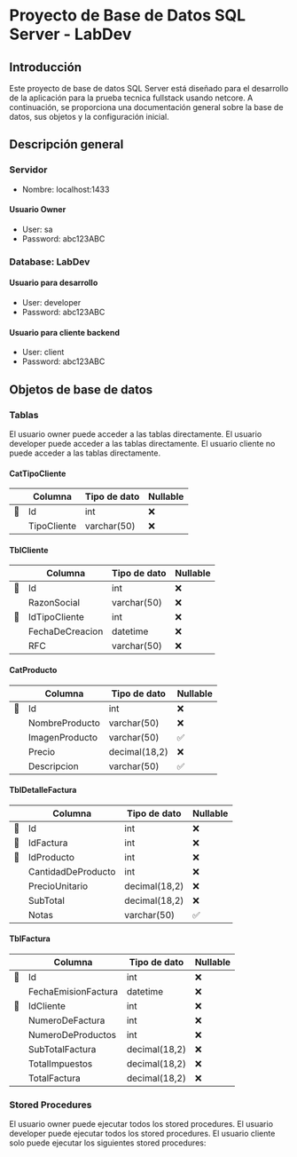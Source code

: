 # Proyecto de Base de Datos SQL Server - LabDev

## Introducción

Este proyecto de base de datos SQL Server está diseñado para el desarrollo de la aplicación para la prueba tecnica fullstack usando netcore. A continuación, se proporciona una documentación general sobre la base de datos, sus objetos y la configuración inicial.

## Descripción general 

### Servidor

* Nombre: localhost:1433

#### Usuario Owner

* User: sa
* Password: abc123ABC

### Database: LabDev

#### Usuario para desarrollo

* User: developer
* Password: abc123ABC

#### Usuario para cliente backend

* User: client
* Password: abc123ABC

## Objetos de base de datos

### Tablas

El usuario owner puede acceder a las tablas directamente.
El usuario developer puede acceder a las tablas directamente.
El usuario cliente no puede acceder a las tablas directamente.

#### CatTipoCliente
|    | Columna     | Tipo de dato | Nullable |
|----|-------------|--------------|----------|
| 🔑 | Id          | int          | ❌        |
|    | TipoCliente | varchar(50)  | ❌        |

#### TblCliente
|    | Columna         | Tipo de dato | Nullable |
|----|-----------------|--------------|----------|
| 🔑 | Id              | int          | ❌        |
|    | RazonSocial     | varchar(50)  | ❌        |
| 🔐 | IdTipoCliente   | int          | ❌        |
|    | FechaDeCreacion | datetime     | ❌        |
|    | RFC             | varchar(50)  | ❌        |

#### CatProducto
|    | Columna        | Tipo de dato  | Nullable |
|----|----------------|---------------|----------|
| 🔑 | Id             | int           | ❌        |
|    | NombreProducto | varchar(50)   | ❌        |
|    | ImagenProducto | varchar(50)   | ✅        |
|    | Precio         | decimal(18,2) | ❌        |
|    | Descripcion    | varchar(50)   | ✅        |

#### TblDetalleFactura

|    | Columna            | Tipo de dato  | Nullable |
|----|--------------------|---------------|----------|
| 🔑 | Id                 | int           | ❌        |
| 🔐 | IdFactura          | int           | ❌        |
| 🔐 | IdProducto         | int           | ❌        |
|    | CantidadDeProducto | int           | ❌        |
|    | PrecioUnitario     | decimal(18,2) | ❌        |
|    | SubTotal           | decimal(18,2) | ❌        |
|    | Notas              | varchar(50)   | ✅        |

#### TblFactura

|    | Columna             | Tipo de dato  | Nullable |
|----|---------------------|---------------|----------|
| 🔑 | Id                  | int           | ❌        |
|    | FechaEmisionFactura | datetime      | ❌        |
| 🔐 | IdCliente           | int           | ❌        |
|    | NumeroDeFactura     | int           | ❌        |
|    | NumeroDeProductos   | int           | ❌        |
|    | SubTotalFactura     | decimal(18,2) | ❌        |
|    | TotalImpuestos      | decimal(18,2) | ❌        |
|    | TotalFactura        | decimal(18,2) | ❌        |

### Stored Procedures

El usuario owner puede ejecutar todos los stored procedures.
El usuario developer puede ejecutar todos los stored procedures.
El usuario cliente solo puede ejecutar los siguientes stored procedures: